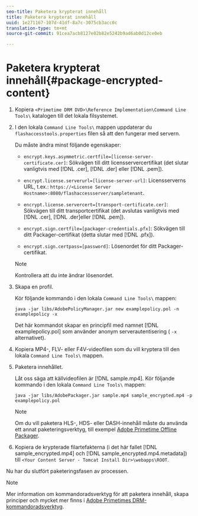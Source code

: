 ```yaml
---
seo-title: Paketera krypterat innehåll
title: Paketera krypterat innehåll
uuid: 1e271167-107d-41df-8a7c-3075cb3acc0c
translation-type: tm+mt
source-git-commit: 91cea7acb8127e02b82e5242b9ad6ab0d12ce0eb

---
```



# Paketera krypterat innehåll{#package-encrypted-content}

1. Kopiera `<Primetime DRM DVD>\Reference Implementation\Command Line Tools\` katalogen till det lokala filsystemet.
1. I den lokala `Command Line Tools\` mappen uppdaterar du `flashaccesstools.properties` filen så att den fungerar med servern.

   Du måste ändra minst följande egenskaper:

   * `encrypt.keys.asymmetric.certfile=[license-server-certificate.cer]`: Sökvägen till ditt licensservercertifikat (det slutar vanligtvis med [!DNL .cer], [!DNL .der] eller [!DNL .pem]).

   * `encrypt.license.serverurl=[license-server-url]`: Licensserverns URL, t.ex.:    `https://<License Server Hostname>:8080/flashaccessserver/sampletenant`.

   * `encrypt.license.servercert=[transport-certificate.cer]`: Sökvägen till ditt transportcertifikat (det avslutas vanligtvis med [!DNL .cer], [!DNL .der]eller [!DNL .pem]).

   * `encrypt.sign.certfile=[packager-credentials.pfx]`: Sökvägen till ditt Packager-certifikat (detta slutar med [!DNL .pfx]).

   * `encrypt.sign.certpass=[password]`: Lösenordet för ditt Packager-certifikat.
   >[!NOTE]
   >
   >Kontrollera att du inte ändrar lösenordet.

1. Skapa en profil.

   Kör följande kommando i den lokala `Command Line Tools\` mappen:

   ```
   java -jar libs/AdobePolicyManager.jar new examplepolicy.pol -n examplepolicy -x
   ```

   Det här kommandot skapar en principfil med namnet [!DNL examplepolicy.pol] som använder anonym serverautentisering ( `-x` alternativet).
1. Kopiera MP4-, FLV- eller F4V-videofilen som du vill kryptera till den lokala `Command Line Tools\` mappen.
1. Paketera innehållet.

   Låt oss säga att källvideofilen är [!DNL sample.mp4]. Kör följande kommando i den lokala `Command Line Tools\` mappen:

   ```
   java -jar libs/AdobePackager.jar sample.mp4 sample_encrypted.mp4 -p examplepolicy.pol
   ```

   >[!NOTE]
   >
   >Om du vill paketera HLS-, HDS- eller DASH-innehåll måste du använda ett annat paketeringsverktyg, till exempel [Adobe Primetime Offline Packager](https://helpx.adobe.com/content/dam/help/en/primetime/guides/offline_packager_getting_started.pdf).

1. Kopiera de krypterade filartefakterna (i det här fallet [!DNL sample_encrypted.mp4] och [!DNL sample_encrypted.mp4.metadata]) till `<Your Content Server - Tomcat Install Dir>\webapps\ROOT`.

Nu har du slutfört paketeringsfasen av processen.

>[!NOTE]
>
>Mer information om kommandoradsverktyg för att paketera innehåll, skapa principer och mycket mer finns i [Adobe Primetimes DRM-kommandoradsverktyg](../drm-reference-implementations/command-line-tools/command-line-tools-overview.md).

